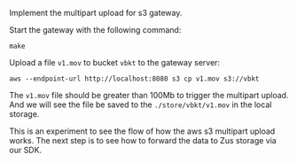 Implement the multipart upload for s3 gateway.

Start the gateway with the following command:
```
make
```

Upload a file `v1.mov` to bucket `vbkt` to the gateway server:

```
aws --endpoint-url http://localhost:8080 s3 cp v1.mov s3://vbkt
```

The `v1.mov` file should be greater than 100Mb to trigger the multipart upload. And we will see the file be saved to the `./store/vbkt/v1.mov` in the local storage.

This is an experiment to see the flow of how the aws s3 multipart upload works. The next step is to see how to forward the data to Zus storage via our SDK. 
